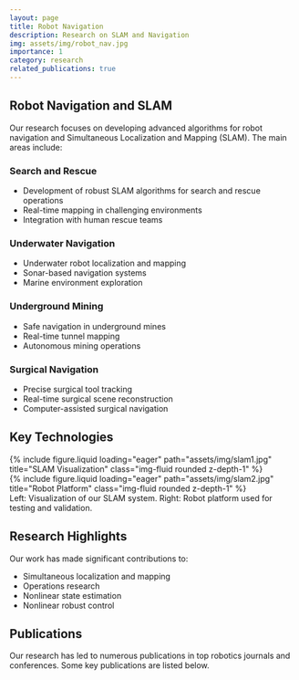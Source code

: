 ```yaml
---
layout: page
title: Robot Navigation
description: Research on SLAM and Navigation
img: assets/img/robot_nav.jpg
importance: 1
category: research
related_publications: true
---
```


## Robot Navigation and SLAM

Our research focuses on developing advanced algorithms for robot navigation and Simultaneous Localization and Mapping (SLAM). The main areas include:

### Search and Rescue
- Development of robust SLAM algorithms for search and rescue operations
- Real-time mapping in challenging environments
- Integration with human rescue teams

### Underwater Navigation
- Underwater robot localization and mapping
- Sonar-based navigation systems
- Marine environment exploration

### Underground Mining
- Safe navigation in underground mines
- Real-time tunnel mapping
- Autonomous mining operations

### Surgical Navigation
- Precise surgical tool tracking
- Real-time surgical scene reconstruction
- Computer-assisted surgical navigation

## Key Technologies

<div class="row">
    <div class="col-sm mt-3 mt-md-0">
        {% include figure.liquid loading="eager" path="assets/img/slam1.jpg" title="SLAM Visualization" class="img-fluid rounded z-depth-1" %}
    </div>
    <div class="col-sm mt-3 mt-md-0">
        {% include figure.liquid loading="eager" path="assets/img/slam2.jpg" title="Robot Platform" class="img-fluid rounded z-depth-1" %}
    </div>
</div>
<div class="caption">
    Left: Visualization of our SLAM system. Right: Robot platform used for testing and validation.
</div>

## Research Highlights

Our work has made significant contributions to:
- Simultaneous localization and mapping
- Operations research
- Nonlinear state estimation
- Nonlinear robust control

## Publications

Our research has led to numerous publications in top robotics journals and conferences. Some key publications are listed below. 